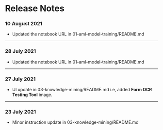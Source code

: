 # Release Notes

### 10 August 2021
  - Updated the notebook URL in 01-aml-model-training/README.md

-----------
### 28 July 2021
  - Updated the notebook URL in 01-aml-model-training/README.md

-----------
### 27 July 2021
  - UI update in 03-knowledge-mining/README.md i.e, added **Form OCR Testing Tool** image.

-----------

### 23 July 2021
  - Minor instruction update in 03-knowledge-mining/README.md
